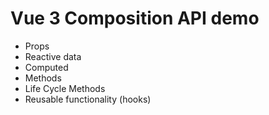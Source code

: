 # Vue 3 Composition API demo

- Props
- Reactive data
- Computed
- Methods
- Life Cycle Methods
- Reusable functionality (hooks)
